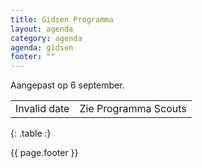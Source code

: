 ```yaml
---
title: Gidsen Programma
layout: agenda
category: agenda
agenda: gidsen
footer: ""
---
```




Aangepast op 6 september.

| | |
|---|---|
| Invalid date | Zie Programma Scouts |
{: .table :}

{{ page.footer }}
